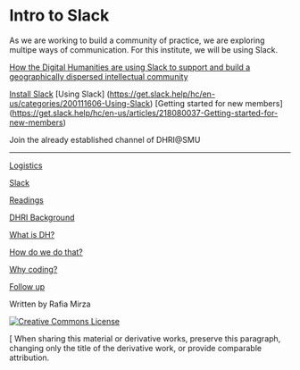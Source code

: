 # Intro to Slack

As we are working to build a community of practice, we are exploring multipe ways of communication. 
For this institute, we will be using Slack.  

[How the Digital Humanities are using Slack to support and build a geographically dispersed intellectual community](https://blogs.lse.ac.uk/impactofsocialsciences/2016/07/13/using-slack-to-support-a-geographically-dispersed-community/)

[Install Slack](https://slack.com/get-started)
[Using Slack] (https://get.slack.help/hc/en-us/categories/200111606-Using-Slack) 
[Getting started for new members] (https://get.slack.help/hc/en-us/articles/218080037-Getting-started-for-new-members)

Join the already established channel of DHRI@SMU 


-----

[Logistics](logistics.md)  

[Slack](Slack.md)  

[Readings](readings.md)  

[DHRI Background](DHRI.md)  

[What is DH?](DH.md)  

[How do we do that?](how.md)

[Why coding?](why.md)

[Follow up](continue.md)

Written by Rafia Mirza

[![Creative Commons License](https://i.creativecommons.org/l/by-sa/4.0/88x31.png)](http://creativecommons.org/licenses/by-sa/4.0/)

[ When sharing this material or derivative works, preserve this paragraph, changing only the title of the derivative work, or provide comparable attribution.

  
